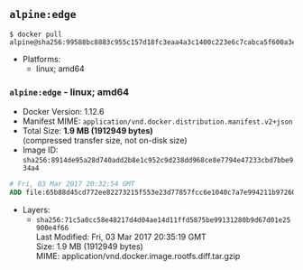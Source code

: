 ## `alpine:edge`

```console
$ docker pull alpine@sha256:99588bc8883c955c157d18fc3eaa4a3c1400c223e6c7cabca5f600a3e9f8d5cd
```

-	Platforms:
	-	linux; amd64

### `alpine:edge` - linux; amd64

-	Docker Version: 1.12.6
-	Manifest MIME: `application/vnd.docker.distribution.manifest.v2+json`
-	Total Size: **1.9 MB (1912949 bytes)**  
	(compressed transfer size, not on-disk size)
-	Image ID: `sha256:8914de95a28d740add2b8e1c952c9d238dd968ce8e7794e47233cbd7bbe934a4`

```dockerfile
# Fri, 03 Mar 2017 20:32:54 GMT
ADD file:65b88d45cd772ee82273215f553e23d77857fcc6e1040c7a7e994211b9726021 in / 
```

-	Layers:
	-	`sha256:71c5a0cc58e48217d4d04ae14d11ffd5875be99131280b9d67d01e25900e4f66`  
		Last Modified: Fri, 03 Mar 2017 20:35:19 GMT  
		Size: 1.9 MB (1912949 bytes)  
		MIME: application/vnd.docker.image.rootfs.diff.tar.gzip

